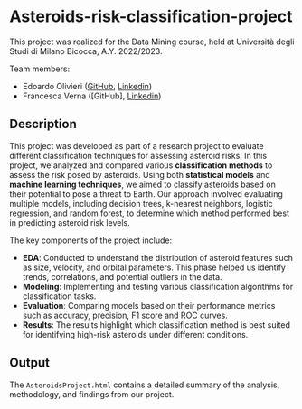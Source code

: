 # Asteroids-risk-classification-project
This project was realized for the Data Mining course, held at Università degli Studi di Milano Bicocca, A.Y. 2022/2023.

Team members:
- Edoardo Olivieri ([GitHub](https://github.com/edoardo-olivieri), [Linkedin](https://www.linkedin.com/in/edoardo-olivieri-6b73a52a1))
- Francesca Verna ([GitHub], [Linkedin](linkedin.com/in/francesca-verna-b3584b316))


## Description

This project was developed as part of a research project to evaluate different classification techniques for assessing asteroid risks.
In this project, we analyzed and compared various **classification methods** to assess the risk posed by asteroids. Using both **statistical models** and **machine learning techniques**, we aimed to classify asteroids based on their potential to pose a threat to Earth. Our approach involved evaluating multiple models, including decision trees, k-nearest neighbors, logistic regression, and random forest, to determine which method performed best in predicting asteroid risk levels.

The key components of the project include:
- **EDA**: Conducted to understand the distribution of asteroid features such as size, velocity, and orbital parameters. This phase helped us identify trends, correlations, and potential outliers in the data.
- **Modeling**: Implementing and testing various classification algorithms for classification tasks.
- **Evaluation**: Comparing models based on their performance metrics such as accuracy, precision, F1 score and ROC curves.
- **Results**: The results highlight which classification method is best suited for identifying high-risk asteroids under different conditions.

## Output

The `AsteroidsProject.html` contains a detailed summary of the analysis, methodology, and findings from our project.
